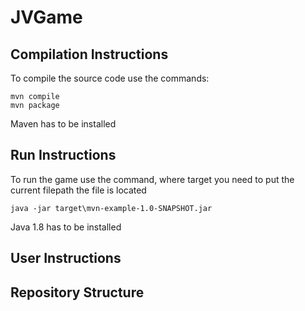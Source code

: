 # JVGame

## Compilation Instructions
To compile the source code use the commands:
```
mvn compile
mvn package
```
Maven has to be installed
## Run Instructions
To run the game use the command, where target you need to put the current filepath the file is located
```
java -jar target\mvn-example-1.0-SNAPSHOT.jar
```
Java 1.8 has to be installed
## User Instructions

## Repository Structure
